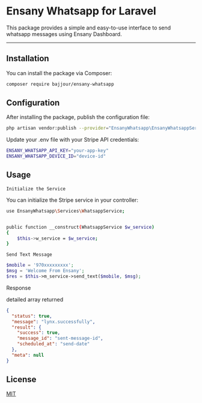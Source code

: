 # Ensany Whatsapp for Laravel

This package provides a simple and easy-to-use interface to send whatsapp messages using Ensany Dashboard.

---

## Installation

You can install the package via Composer:

```bash
composer require bajjour/ensany-whatsapp
```

## Configuration

After installing the package, publish the configuration file:

```bash
php artisan vendor:publish --provider="EnsanyWhatsapp\EnsanyWhatsappServiceProvider" --tag="ensany-whatsapp-config"
```

Update your .env file with your Stripe API credentials:

```bash
ENSANY_WHATSAPP_API_KEY="your-app-key"
ENSANY_WHATSAPP_DEVICE_ID="device-id"
```

## Usage

`Initialize the Service`

You can initialize the Stripe service in your controller:

```bash
use EnsanyWhatsapp\Services\WhatsappService;


public function __construct(WhatsappService $w_service)
{
    $this->w_service = $w_service;
}
```

`Send Text Message`

```php
$mobile = '970xxxxxxxxx';
$msg = 'Welcome From Ensany';
$res = $this->m_service->send_text($mobile, $msg);
```

Response

detailed array returned
```json
{
  "status": true,
  "message": "lynx.successfully",
  "result": {
    "success": true,
    "message_id": "sent-message-id",
    "scheduled_at": "send-date"
  },
  "meta": null
}
```

## License

[MIT](https://choosealicense.com/licenses/mit/)